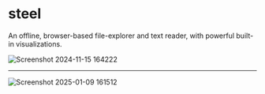 # steel

An offline, browser-based file-explorer and text reader, with powerful built-in visualizations.

![Screenshot 2024-11-15 164222](https://github.com/user-attachments/assets/335d74d1-f155-40dc-8b23-8c6df3150980)

----

![Screenshot 2025-01-09 161512](https://github.com/user-attachments/assets/878feb15-880f-4688-9096-bb82cad683bb)
